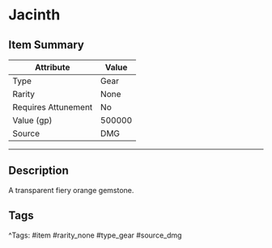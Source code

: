 # Jacinth

## Item Summary

| Attribute            | Value                        |
|----------------------|------------------------------|
| Type                 | Gear |
| Rarity               | None             |
| Requires Attunement  | No                |
| Value (gp)           | 500000    |
| Source               | DMG |

---

## Description

A transparent fiery orange gemstone.

## Tags

^Tags: #item #rarity_none #type_gear #source_dmg